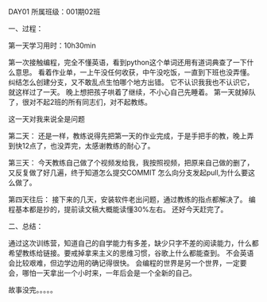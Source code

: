 DAY01
所属班级：001期02班

一、过程：

第一天学习用时：10h30min

第一次接触编程，完全不懂英语，看到python这个单词还用有道词典查了一下什么意思。
看着作业单，一上午没任何收获，中午没吃饭，一直到下班也没弄懂。
纠结怎么创建分支，又不敢乱点生怕哪个地方出错。
它不认识我我也不认识它，就这样过了一天。
晚上想把孩子哄着了继续，不小心自己先睡着。
第一天就掉队了，很对不起2班的所有同志们，对不起教练。

这一天对我来说全是问题



第二天：
还是一样，教练说得先把第一天的作业完成，于是手把手的教，晚上弄到快12点了，也没弄完，太感谢教练的耐心了。



第三天：
今天教练自己做了个视频发给我，我按照视频，把原来自己做的删了，又反复做了好几遍，终于知道怎么提交COMMIT
怎么向分支发起pull,为什么要这么做了。


第四天往后：
接下来的几天，安装软件老出问题，通过教练的指点都解决了。
编程基本都是抄的，提前读文稿大概能读懂30%左右。
还好今天赶完了。

二、总结：

通过这次训练营，知道自己的自学能力有多差，缺少只字不差的阅读能力，什么都希望教练给链接。要戒掉拿来主义的思维习惯，谷歌上什么都能查到。
不会英语会比较艰难，但边学边用的确记得很快。
会编程的世界是另一个世界，一定要会，哪怕一天拿出一个小时来，一年后会是一个全新的自己。

故事没完。。。。。
